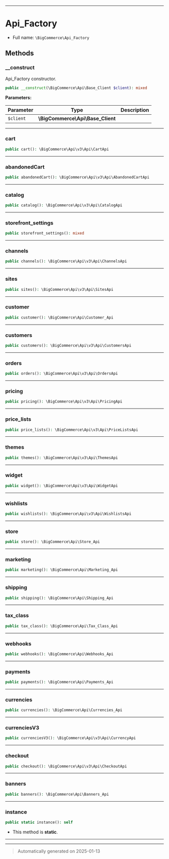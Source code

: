 ***

# Api_Factory





* Full name: `\BigCommerce\Api_Factory`




## Methods


### __construct

Api_Factory constructor.

```php
public __construct(\BigCommerce\Api\Base_Client $client): mixed
```








**Parameters:**

| Parameter | Type | Description |
|-----------|------|-------------|
| `$client` | **\BigCommerce\Api\Base_Client** |  |





***

### cart



```php
public cart(): \BigCommerce\Api\v3\Api\CartApi
```












***

### abandonedCart



```php
public abandonedCart(): \BigCommerce\Api\v3\Api\AbandonedCartApi
```












***

### catalog



```php
public catalog(): \BigCommerce\Api\v3\Api\CatalogApi
```












***

### storefront_settings



```php
public storefront_settings(): mixed
```












***

### channels



```php
public channels(): \BigCommerce\Api\v3\Api\ChannelsApi
```












***

### sites



```php
public sites(): \BigCommerce\Api\v3\Api\SitesApi
```












***

### customer



```php
public customer(): \BigCommerce\Api\Customer_Api
```












***

### customers



```php
public customers(): \BigCommerce\Api\v3\Api\CustomersApi
```












***

### orders



```php
public orders(): \BigCommerce\Api\v3\Api\OrdersApi
```












***

### pricing



```php
public pricing(): \BigCommerce\Api\v3\Api\PricingApi
```












***

### price_lists



```php
public price_lists(): \BigCommerce\Api\v3\Api\PriceListsApi
```












***

### themes



```php
public themes(): \BigCommerce\Api\v3\Api\ThemesApi
```












***

### widget



```php
public widget(): \BigCommerce\Api\v3\Api\WidgetApi
```












***

### wishlists



```php
public wishlists(): \BigCommerce\Api\v3\Api\WishlistsApi
```












***

### store



```php
public store(): \BigCommerce\Api\Store_Api
```












***

### marketing



```php
public marketing(): \BigCommerce\Api\Marketing_Api
```












***

### shipping



```php
public shipping(): \BigCommerce\Api\Shipping_Api
```












***

### tax_class



```php
public tax_class(): \BigCommerce\Api\Tax_Class_Api
```












***

### webhooks



```php
public webhooks(): \BigCommerce\Api\Webhooks_Api
```












***

### payments



```php
public payments(): \BigCommerce\Api\Payments_Api
```












***

### currencies



```php
public currencies(): \BigCommerce\Api\Currencies_Api
```












***

### currenciesV3



```php
public currenciesV3(): \BigCommerce\Api\v3\Api\CurrencyApi
```












***

### checkout



```php
public checkout(): \BigCommerce\Api\v3\Api\CheckoutApi
```












***

### banners



```php
public banners(): \BigCommerce\Api\Banners_Api
```












***

### instance



```php
public static instance(): self
```



* This method is **static**.








***


***
> Automatically generated on 2025-01-13
